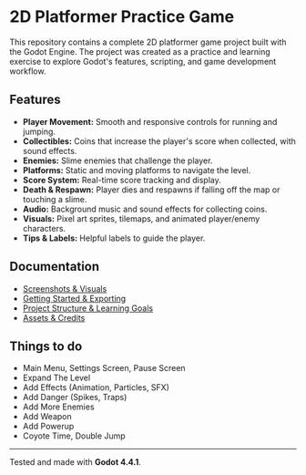 # 2D Platformer Practice Game

This repository contains a complete 2D platformer game project built with the Godot Engine. The project was created as a practice and learning exercise to explore Godot's features, scripting, and game development workflow.

## Features

- **Player Movement:** Smooth and responsive controls for running and jumping.
- **Collectibles:** Coins that increase the player's score when collected, with sound effects.
- **Enemies:** Slime enemies that challenge the player.
- **Platforms:** Static and moving platforms to navigate the level.
- **Score System:** Real-time score tracking and display.
- **Death & Respawn:** Player dies and respawns if falling off the map or touching a slime.
- **Audio:** Background music and sound effects for collecting coins.
- **Visuals:** Pixel art sprites, tilemaps, and animated player/enemy characters.
- **Tips & Labels:** Helpful labels to guide the player.

## Documentation
- [Screenshots & Visuals](docs/SCREENSHOTS.md)
- [Getting Started & Exporting](docs/GETTING_STARTED.md)
- [Project Structure & Learning Goals](docs/PROJECT_INFO.md)
- [Assets & Credits](docs/ASSETS_CREDITS.md)

## Things to do
- Main Menu, Settings Screen, Pause Screen
- Expand The Level
- Add Effects (Animation, Particles, SFX)
- Add Danger (Spikes, Traps)
- Add More Enemies
- Add Weapon
- Add Powerup
- Coyote Time, Double Jump

---

Tested and made with **Godot 4.4.1**.

